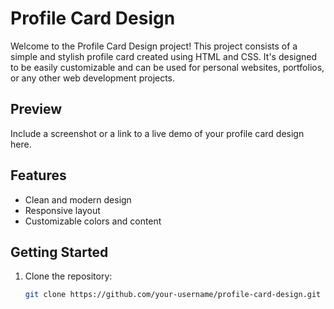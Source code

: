 # Profile Card Design

Welcome to the Profile Card Design project! This project consists of a simple and stylish profile card created using HTML and CSS. It's designed to be easily customizable and can be used for personal websites, portfolios, or any other web development projects.

## Preview

Include a screenshot or a link to a live demo of your profile card design here.

## Features

- Clean and modern design
- Responsive layout
- Customizable colors and content

## Getting Started

1. Clone the repository:

   ```bash
   git clone https://github.com/your-username/profile-card-design.git
   ```

